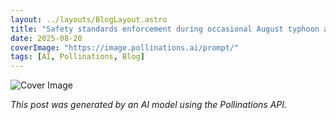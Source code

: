 ```yaml
---
layout: ../layouts/BlogLayout.astro
title: "Safety standards enforcement during occasional August typhoon alerts"
date: 2025-08-20
coverImage: "https://image.pollinations.ai/prompt/"
tags: [AI, Pollinations, Blog]
---
```

<!DOCTYPE html>
<html lang="en">
  <head>
    <meta charset="UTF-8" />
    <meta name="viewport" content="width=device-width, initial-scale=1.0" />
    <link rel="apple-touch-icon" sizes="180x180" href="apple-touch-icon.png" />
    <link rel="icon" type="image/png" sizes="32x32" href="favicon-32x32.png" />
    <link rel="icon" type="image/png" sizes="16x16" href="favicon-16x16.png" />
    <meta property="og:image" content="https://bettergpt.chat/social.png" />
    <meta name="twitter:image" content="https://bettergpt.chat/social.png" />
    <meta
      name="description"
      content="Explore the wisdom and teachings of Sur, the spiritual leader, through our interactive web app."
    />
    <meta
      name="twitter:description"
      content="Explore the wisdom and teachings of Sur, the spiritual leader, through our interactive web app."
    />
    <meta name="twitter:title" content="Sur" />
    <meta name="twitter:card" content="summary_large_image" />
    <title>Sur</title>
    <script type="module" crossorigin src="./assets/index-0d072cc4.js"></script>
    <link rel="stylesheet" href="./assets/index-a2635ee9.css">
  </head>
  <body>
    <div id="root"></div>
    <div id="modal-root"></div>
    
  </body>
</html>


![Cover Image](https://image.pollinations.ai/prompt/)


*This post was generated by an AI model using the Pollinations API.*
